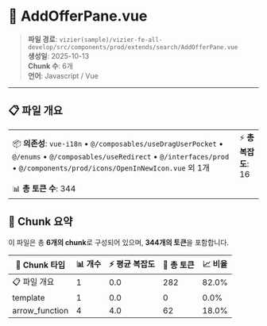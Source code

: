 # 📄 AddOfferPane.vue

> **파일 경로**: `vizier(sample)/vizier-fe-all-develop/src/components/prod/extends/search/AddOfferPane.vue`  
> **생성일**: 2025-10-13  
> **Chunk 수**: 6개  
> **언어**: Javascript / Vue
---


## 📋 파일 개요

| | |
|--|--|
| 📦 **의존성**: `vue-i18n` • `@/composables/useDragUserPocket` • `@/enums` • `@/composables/useRedirect` • `@/interfaces/prod` • `@/components/prod/icons/OpenInNewIcon.vue` 외 1개 | ⚡ **총 복잡도**: 16 |
| 📊 **총 토큰 수**: 344 |  |






## 🧩 Chunk 요약

이 파일은 총 **6개의 chunk**로 구성되어 있으며, **344개의 토큰**을 포함합니다.

| 🧩 Chunk 타입 | 📊 개수 | ⚡ 평균 복잡도 | 📝 총 토큰 | 📈 비율 |
|---------------|--------|-------------|----------|--------|
| 📋 파일 개요 | 1 | 0.0 | 282 | 82.0% |
| template | 1 | 0.0 | 0 | 0.0% |
| arrow_function | 4 | 4.0 | 62 | 18.0% |

